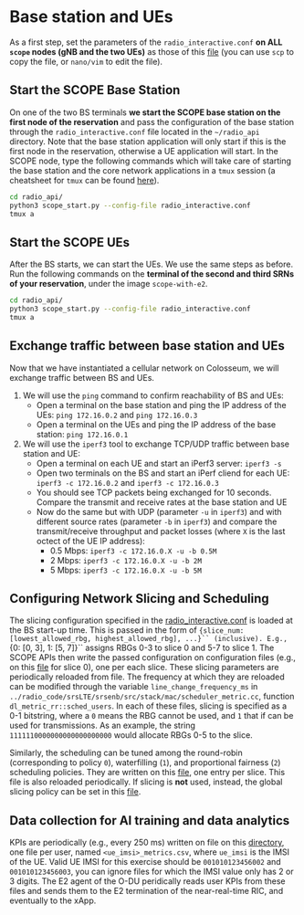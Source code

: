 # Base station and UEs

As a first step, set the parameters of the `radio_interactive.conf` **on ALL `scope` nodes (gNB and the two UEs)** as those of this [file](radio_interactive.conf) (you can use `scp` to copy the file, or `nano/vim` to edit the file). 

## Start the SCOPE Base Station

On one of the two BS terminals **we start the SCOPE base station on the first node of the reservation** and pass the configuration of the base station through the `radio_interactive.conf` file located in the `~/radio_api` directory.  Note that the base station application will only start if this is the first node in the reservation, otherwise a UE application will start. In the SCOPE node, type the following commands which will take care of starting the base station and the core network applications in a `tmux` session (a cheatsheet for `tmux` can be found [here](https://www.stationx.net/tmux-cheat-sheet/)).

```bash
cd radio_api/
python3 scope_start.py --config-file radio_interactive.conf
tmux a
```


## Start the SCOPE UEs

After the BS starts, we can start the UEs. We use the same steps as before. Run the following commands on the **terminal of the second and third SRNs of your reservation**, under the image `scope-with-e2`.

```bash
cd radio_api/
python3 scope_start.py --config-file radio_interactive.conf
tmux a
```

## Exchange traffic between base station and UEs

Now that we have instantiated a cellular network on Colosseum, we will exchange traffic between BS and UEs.

1. We will use the `ping` command to confirm reachability of BS and UEs:
    - Open a terminal on the base station and ping the IP address of the UEs: `ping 172.16.0.2` and `ping 172.16.0.3`
    - Open a terminal on the UEs and ping the IP address of the base station: `ping 172.16.0.1`
2. We will use the `iperf3` tool to exchange TCP/UDP traffic between base station and UE:
    - Open a terminal on each UE and start an iPerf3 server: `iperf3 -s`
    - Open two terminals on the BS and start an iPerf cliend for each UE: `iperf3 -c 172.16.0.2` and `iperf3 -c 172.16.0.3`
    - You should see TCP packets being exchanged for 10 seconds. Compare the transmit and receive rates at the base station and UE
    - Now do the same but with UDP (parameter `-u` in `iperf3`) and with different source rates (parameter `-b` in `iperf3`) and compare the transmit/receive throughput and packet losses (where `X` is the last octect of the UE IP address):
        - 0.5 Mbps: `iperf3 -c 172.16.0.X -u -b 0.5M`
        - 2 Mbps: `iperf3 -c 172.16.0.X -u -b 2M`
        - 5 Mbps: `iperf3 -c 172.16.0.X -u -b 5M`


## Configuring Network Slicing and Scheduling

The slicing configuration specified in the [radio_interactive.conf](radio_interactive.conf) is loaded at the BS start-up time. This is passed in the form of `{slice_num: [lowest_allowed_rbg, highest_allowed_rbg], ...}`` (inclusive). E.g., `{0: [0, 3], 1: [5, 7]}`` assigns RBGs 0-3 to slice 0 and 5-7 to slice 1. The SCOPE APIs then write the passed configuration on configuration files (e.g., on this [file](https://github.com/wineslab/colosseum-scope/blob/main/radio_code/scope_config/slicing/slice_allocation_mask_tenant_0.txt) for slice 0), one per each slice. These slicing parameters are periodically reloaded from file. The frequency at which they are reloaded can be modified through the variable `line_change_frequency_ms` in `../radio_code/srsLTE/srsenb/src/stack/mac/scheduler_metric.cc`, function `dl_metric_rr::sched_users`. In each of these files, slicing is specified as a 0-1 bitstring, where a `0` means the RBG cannot be used, and `1` that if can be used for transmissions. As an example, the string `1111110000000000000000000` would allocate RBGs 0-5 to the slice.

Similarly, the scheduling can be tuned among the round-robin (corresponding to policy `0`), waterfilling (`1`), and proportional fairness (`2`) scheduling policies. They are written on this [file](https://github.com/wineslab/colosseum-scope/blob/main/radio_code/scope_config/slicing/slice_scheduling_policy.txt), one entry per slice. This file is also reloaded periodically. If slicing is **not** used, instead, the global slicing policy can be set in this [file](https://github.com/wineslab/colosseum-scope/blob/main/radio_code/scope_config/scope_cfg.txt).


## Data collection for AI training and data analytics

KPIs are periodically (e.g., every 250 ms) written on file on this [directory](https://github.com/wineslab/colosseum-scope/tree/main/radio_code/scope_config/metrics/csv), one file per user, named `<ue_imsi>_metrics.csv`, where `ue_imsi` is the IMSI of the UE. Valid UE IMSI for this exercise should be `001010123456002` and `001010123456003`, you can ignore files for which the IMSI value only has 2 or 3 digits. The E2 agent of the O-DU peridically reads user KPIs from these files and sends them to the E2 termination of the near-real-time RIC, and eventually to the xApp.

